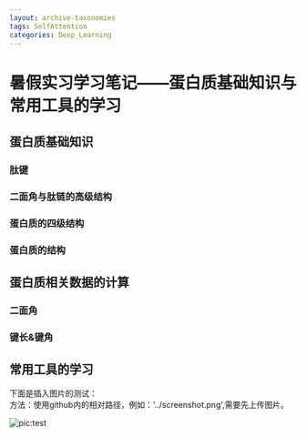 ```yaml
---  
layout: archive-taxonomies  
tags: SelfAttention  
categories: Deep_Learning  
---  
```


# 暑假实习学习笔记——蛋白质基础知识与常用工具的学习  

  
## 蛋白质基础知识  

### 肽键  

### 二面角与肽链的高级结构  

### 蛋白质的四级结构  

### 蛋白质的结构  



## 蛋白质相关数据的计算  

### 二面角  

### 键长&键角  



## 常用工具的学习



下面是插入图片的测试：  
方法：使用github内的相对路径，例如：'../screenshot.png',需要先上传图片。

![pic:test](https://github.com/zyhacquaintance/zyhacquaintance.github.io/blob/main/screenshot.png?raw=true)
